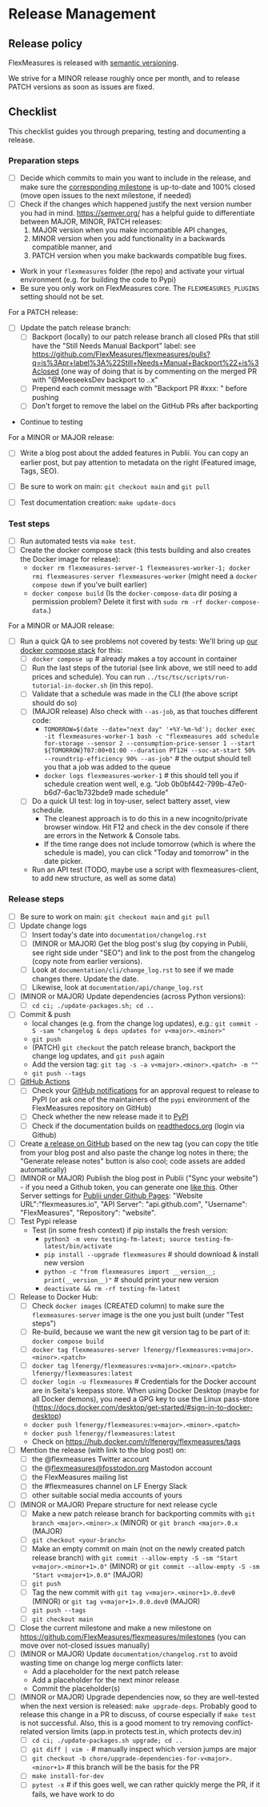 # Release Management


## Release policy

FlexMeasures is released with [semantic versioning](https://semver.org/).

We strive for a MINOR release roughly once per month,
and to release PATCH versions as soon as issues are fixed.

## Checklist

This checklist guides you through preparing, testing and documenting a release.


### Preparation steps

- [ ] Decide which commits to main you want to include in the release, and make sure the [corresponding milestone](https://github.com/FlexMeasures/flexmeasures/milestones) is up-to-date and 100% closed (move open issues to the next milestone, if needed)
- [ ] Check if the changes which happened justify the next version number you had in mind. https://semver.org/ has a helpful guide to differentiate between MAJOR, MINOR, PATCH releases:
  1. MAJOR version when you make incompatible API changes,
  2. MINOR version when you add functionality in a backwards compatible manner, and
  3. PATCH version when you make backwards compatible bug fixes.
- Work in your `flexmeasures` folder (the repo) and activate your virtual environment (e.g. for building the code to Pypi)
- Be sure you only work on FlexMeasures core. The `FLEXMEASURES_PLUGINS` setting should not be set.

For a PATCH release:

- [ ] Update the patch release branch:
  - [ ] Backport (locally) to our patch release branch all closed PRs that still have the "Still Needs Manual Backport" label: see https://github.com/FlexMeasures/flexmeasures/pulls?q=is%3Apr+label%3A%22Still+Needs+Manual+Backport%22+is%3Aclosed (one way of doing that is by commenting on the merged PR with "@MeeseeksDev backport to <major>.<minor>.x"
  - [ ] Prepend each commit message with "Backport PR #xxx: " before pushing
  - [ ] Don't forget to remove the label on the GitHub PRs after backporting
- Continue to testing

For a MINOR or MAJOR release:

- [ ] Write a blog post about the added features in Publii. You can copy an earlier post, but pay attention to metadata on the right (Featured image, Tags, SEO).
- [ ] Be sure to work on main: `git checkout main` and `git pull`
- [ ] Test documentation creation: `make update-docs`


### Test steps

- [ ] Run automated tests via `make test`.
- [ ] Create the docker compose stack (this tests building and also creates the Docker image for release):
  - `docker rm flexmeasures-server-1 flexmeasures-worker-1; docker rmi flexmeasures-server flexmeasures-worker`  (might need a `docker compose down` if you've built earlier)
  - `docker compose build`  (Is the `docker-compose-data` dir posing a permission problem? Delete it first with `sudo rm -rf docker-compose-data`.)

For a MINOR or MAJOR release:

- [ ] Run a quick QA to see problems not covered by tests: We'll bring up [our docker compose stack](https://flexmeasures.readthedocs.io/en/latest/dev/docker-compose.html#seeing-it-work-running-the-toy-tutorial) for this:
  - [ ] `docker compose up`  # already makes a toy account in container
  - [ ] Run the last steps of the tutorial (see link above, we still need to add prices and schedule). You can run `../tsc/tsc/scripts/run-tutorial-in-docker.sh` (in this repo).
  - [ ] Validate that a schedule was made in the CLI (the above script should do so)
  - [ ] (MAJOR release) Also check with `--as-job`, as that touches different code:
    - `TOMORROW=$(date --date="next day" '+%Y-%m-%d'); docker exec -it flexmeasures-worker-1 bash -c "flexmeasures add schedule for-storage --sensor 2 --consumption-price-sensor 1 --start ${TOMORROW}T07:00+01:00 --duration PT12H --soc-at-start 50% --roundtrip-efficiency 90% --as-job"`  # the output should tell you that a job was added to the queue
    - `docker logs flexmeasures-worker-1`  # this should tell you if schedule creation went well, e.g. "Job 0b0bf442-799b-47e0-b6d7-6ac1b732bde9 made schedule"
  - [ ] Do a quick UI test: log in toy-user, select battery asset, view schedule.
    - The cleanest approach is to do this in a new incognito/private browser window. Hit F12 and check in the dev console if there are errors in the Network & Console tabs.
    - If the time range does not include tomorrow (which is where the schedule is made), you can click "Today and tomorrow" in the date picker.
  - Run an API test (TODO, maybe use a script with flexmeasures-client, to add new structure, as well as some data)


### Release steps

- [ ] Be sure to work on main: `git checkout main` and `git pull`
- [ ] Update change logs
  - [ ] Insert today's date into `documentation/changelog.rst`
  - [ ] (MINOR or MAJOR) Get the blog post's slug (by copying in Publii, see right side under "SEO") and link to the post from the changelog (copy note from earlier versions).	
  - [ ] Look at `documentation/cli/change_log.rst` to see if we made changes there. Update the date.
  - [ ] Likewise, look at `documentation/api/change_log.rst`
- [ ] (MINOR or MAJOR) Update dependencies (across Python versions): 
  - [ ] `cd ci; ./update-packages.sh; cd ..`
- [ ] Commit & push
  - local changes (e.g. from the change log updates), e.g.: `git commit -S -sam "changelog & deps updates for v<major>.<minor>"`
  - `git push`
  - (PATCH) `git checkout` the patch release branch, backport the change log updates, and `git push` again
  - Add the version tag: `git tag -s -a v<major>.<minor>.<patch> -m ""`
  - `git push --tags`
- [ ] [GitHub Actions](https://github.com/FlexMeasures/flexmeasures/actions)
  - [ ] Check your [GitHub notifications](https://github.com/notifications) for an approval request to release to PyPI (or ask one of the maintainers of the `pypi` environment of the FlexMeasures repository on GitHub)
  - [ ] Check whether the new release made it to [PyPI](https://pypi.org/p/flexmeasures)
  - [ ] Check if the documentation builds on [readthedocs.org](https://readthedocs.org/projects/flexmeasures/builds/) (login via Github)
- [ ] Create [a release on GitHub](https://github.com/FlexMeasures/flexmeasures/releases) based on the new tag (you can copy the title from your blog post and also paste the change log notes in there; the "Generate release notes" button is also cool; code assets are added automatically)
- [ ] (MINOR or MAJOR) Publish the blog post in Publii ("Sync your website") - if you need a Github token, you can generate one [like this](https://github.com/settings/tokens/new?scopes=public_repo,repo_deployment&description=Token%20for%20Deployment%20to%20GitHub%20Pages). Other Server settings for [Publii under Github Pages](https://getpublii.com/docs/host-static-website-github-pages.html): "Website URL":"flexmeasures.io", "API Server": "api.github.com", "Username": "FlexMeasures", "Repository": "website".
- [ ] Test Pypi release
  - Test (in some fresh context) if pip installs the fresh version:
    - `python3 -m venv testing-fm-latest; source testing-fm-latest/bin/activate`
    - `pip install --upgrade flexmeasures`  # should download & install new version
    - `python -c "from flexmeasures import __version__; print(__version__)"` # should print your new version
    - `deactivate && rm -rf testing-fm-latest`
- [ ] Release to Docker Hub:
  - [ ] Check `docker images` (CREATED column) to make sure the `flexmeasures-server` image is the one you just built (under "Test steps")
  - [ ] Re-build, because we want the new git version tag to be part of it: `docker compose build`
  - [ ] `docker tag flexmeasures-server lfenergy/flexmeasures:v<major>.<minor>.<patch>`
  - [ ] `docker tag lfenergy/flexmeasures:v<major>.<minor>.<patch> lfenergy/flexmeasures:latest`
  - [ ] `docker login -u flexmeasures`  # Credentials for the Docker account are in Seita's keepass store. When using Docker Desktop (maybe for all Docker demons), you need a GPG key to use the Linux pass-store (https://docs.docker.com/desktop/get-started/#sign-in-to-docker-desktop)
  - `docker push lfenergy/flexmeasures:v<major>.<minor>.<patch>`
  - `docker push lfenergy/flexmeasures:latest`
  - Check on https://hub.docker.com/r/lfenergy/flexmeasures/tags
- [ ] Mention the release (with link to the blog post) on:
  - [ ] the @flexmeasures Twitter account
  - [ ] the @flexmeasures@fosstodon.org Mastodon account
  - [ ] the FlexMeasures mailing list
  - [ ] the #flexmeasures channel on LF Energy Slack
  - [ ] other suitable social media accounts of yours
- [ ] (MINOR or MAJOR) Prepare structure for next release cycle
  - [ ] Make a new patch release branch for backporting commits with `git branch <major>.<minor>.x` (MINOR) or `git branch <major>.0.x` (MAJOR) 
  - [ ] `git checkout <your-branch>`
  - [ ] Make an empty commit on main (not on the newly created patch release branch) with `git commit --allow-empty -S -sm "Start v<major>.<minor+1>.0"` (MINOR) or `git commit --allow-empty -S -sm "Start v<major+1>.0.0"` (MAJOR)
  - [ ] `git push`
  - [ ] Tag the new commit with `git tag v<major>.<minor+1>.0.dev0` (MINOR) or `git tag v<major+1>.0.0.dev0` (MAJOR)
  - [ ] `git push --tags`
  - [ ] `git checkout main`
- [ ] Close the current milestone and make a new milestone on https://github.com/FlexMeasures/flexmeasures/milestones (you can move over not-closed issues manually)
- [ ] (MINOR or MAJOR) Update `documentation/changelog.rst` to avoid wasting time on change log merge conflicts later:
  - Add a placeholder for the next patch release
  - Add a placeholder for the next minor release
  - Commit the placeholder(s)
- [ ] (MINOR or MAJOR) Upgrade dependencies now, so they are well-tested when the next version is released: `make upgrade-deps`. Probably good to release this change in a PR to discuss, of course especially if `make test` is not successful. Also, this is a good moment to try removing conflict-related version limits (app.in protects test.in, which protects dev.in) 
  - [ ] `cd ci; ./update-packages.sh upgrade; cd ..`
  - [ ] `git diff | vim -`  # manually inspect which version jumps are major
  - [ ] `git checkout -b chore/upgrade-dependencies-for-v<major>.<minor+1>`  # this branch will be the basis for the PR
  - [ ] `make install-for-dev`
  - [ ] `pytest -x`  # if this goes well, we can rather quickly merge the PR, if it fails, we have work to do
